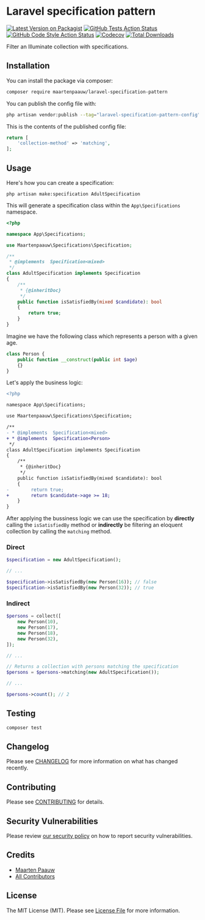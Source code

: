# Laravel specification pattern

[![Latest Version on Packagist](https://img.shields.io/packagist/v/maartenpaauw/laravel-specification-pattern.svg?style=flat-square)](https://packagist.org/packages/maartenpaauw/laravel-specification-pattern)
[![GitHub Tests Action Status](https://img.shields.io/github/actions/workflow/status/maartenpaauw/laravel-specification-pattern/run-tests.yml?label=tests)](https://github.com/maartenpaauw/laravel-specification-pattern/actions?query=workflow%3Arun-tests+branch%3Amain)
[![GitHub Code Style Action Status](https://img.shields.io/github/actions/workflow/status/maartenpaauw/laravel-specification-pattern/php-cs-fixer.yml?label=code%20style)](https://github.com/maartenpaauw/laravel-specification-pattern/actions?query=workflow%3A"Check+%26+fix+styling"+branch%3Amain)
[![Codecov](https://codecov.io/gh/maartenpaauw/laravel-specification-pattern/branch/develop/graph/badge.svg?token=YM9A0DUA4R)](https://codecov.io/gh/maartenpaauw/laravel-specification-pattern)
[![Total Downloads](https://img.shields.io/packagist/dt/maartenpaauw/laravel-specification-pattern.svg?style=flat-square)](https://packagist.org/packages/maartenpaauw/laravel-specification-pattern)

Filter an Illuminate collection with specifications.

## Installation

You can install the package via composer:

```bash
composer require maartenpaauw/laravel-specification-pattern
```

You can publish the config file with:

```bash
php artisan vendor:publish --tag="laravel-specification-pattern-config"
```

This is the contents of the published config file:

```php
return [
    'collection-method' => 'matching',
];
```

## Usage

Here's how you can create a specification:

```shell
php artisan make:specification AdultSpecification
```

This will generate a specification class within the `App\Specifications` namespace.

```php
<?php

namespace App\Specifications;

use Maartenpaauw\Specifications\Specification;

/**
 * @implements  Specification<mixed>
 */
class AdultSpecification implements Specification
{
    /**
     * {@inheritDoc}
     */
    public function isSatisfiedBy(mixed $candidate): bool
    {
        return true;
    }
}
```

Imagine we have the following class which represents a person with a given age.

```php
class Person {
    public function __construct(public int $age)
    {}
}
```

Let's apply the business logic:

```diff
<?php

namespace App\Specifications;

use Maartenpaauw\Specifications\Specification;

/**
- * @implements  Specification<mixed>
+ * @implements  Specification<Person>
 */
class AdultSpecification implements Specification
{
    /**
     * {@inheritDoc}
     */
    public function isSatisfiedBy(mixed $candidate): bool
    {
-        return true;
+        return $candidate->age >= 18;
    }
}
```

After applying the bussiness logic we can use the specification by **directly** calling the `isSatisfiedBy`
method or **indirectly** be filtering an eloquent collection by calling the `matching` method.

### Direct

```php
$specification = new AdultSpecification();

// ...

$specification->isSatisfiedBy(new Person(16)); // false
$specification->isSatisfiedBy(new Person(32)); // true
```

### Indirect

```php
$persons = collect([
    new Person(10),
    new Person(17),
    new Person(18),
    new Person(32),
]);

// ...

// Returns a collection with persons matching the specification
$persons = $persons->matching(new AdultSpecification());

// ...

$persons->count(); // 2
```

## Testing

```bash
composer test
```

## Changelog

Please see [CHANGELOG](CHANGELOG.md) for more information on what has changed recently.

## Contributing

Please see [CONTRIBUTING](.github/CONTRIBUTING.md) for details.

## Security Vulnerabilities

Please review [our security policy](../../security/policy) on how to report security vulnerabilities.

## Credits

- [Maarten Paauw](https://github.com/maartenpaauw)
- [All Contributors](../../contributors)

## License

The MIT License (MIT). Please see [License File](LICENSE.md) for more information.
